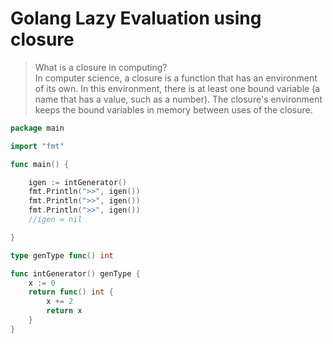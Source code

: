 # Golang Lazy Evaluation using closure
> What is a closure in computing? \
In computer science, a closure is a function that has an environment of its own. In this environment, there is at least one bound variable (a name that has a value, such as a number). The closure's environment keeps the bound variables in memory between uses of the closure.

```go
package main

import "fmt"

func main() {

	igen := intGenerator()
	fmt.Println(">>", igen())
	fmt.Println(">>", igen())
	fmt.Println(">>", igen())
	//igen = nil

}

type genType func() int

func intGenerator() genType {
	x := 0
	return func() int {
		x += 2
		return x
	}
}
```
